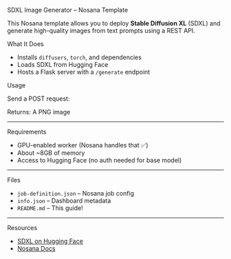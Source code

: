 SDXL Image Generator – Nosana Template

This Nosana template allows you to deploy **Stable Diffusion XL** (SDXL) and generate high-quality images from text prompts using a REST API.


What It Does

- Installs `diffusers`, `torch`, and dependencies
- Loads SDXL from Hugging Face
- Hosts a Flask server with a `/generate` endpoint


Usage

Send a POST request:


Returns: A PNG image

---

Requirements

- GPU-enabled worker (Nosana handles that ✅)
- About ~8GB of memory
- Access to Hugging Face (no auth needed for base model)

---

Files

- `job-definition.json` – Nosana job config
- `info.json` – Dashboard metadata
- `README.md` – This guide!

---

Resources

- [SDXL on Hugging Face](https://huggingface.co/stabilityai/stable-diffusion-xl-base-1.0)
- [Nosana Docs](https://docs.nosana.io)